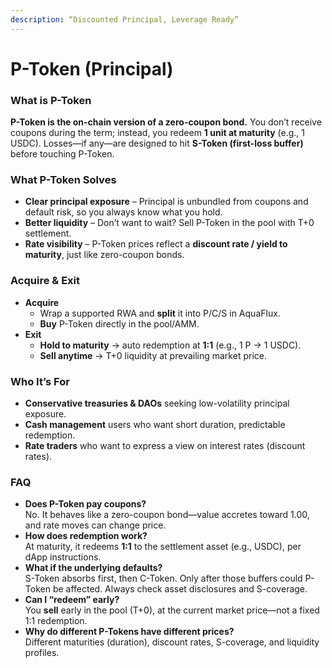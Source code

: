 ```yaml
---
description: “Discounted Principal, Leverage Ready”
---
```


# P-Token (Principal)

### **What is P-Token**

**P-Token is the on-chain version of a zero-coupon bond.** You don’t receive coupons during the term; instead, you redeem **1 unit at maturity** (e.g., 1 USDC). Losses—if any—are designed to hit **S-Token (first-loss buffer)** before touching P-Token.

### What P-Token Solves

* **Clear principal exposure** – Principal is unbundled from coupons and default risk, so you always know what you hold.
* **Better liquidity** – Don’t want to wait? Sell P-Token in the pool with T+0 settlement.
* **Rate visibility** – P-Token prices reflect a **discount rate / yield to maturity**, just like zero-coupon bonds.

### Acquire & Exit

* **Acquire**
  * Wrap a supported RWA and **split** it into P/C/S in AquaFlux.
  * **Buy** P-Token directly in the pool/AMM.
* **Exit**
  * **Hold to maturity** → auto redemption at **1:1** (e.g., 1 P → 1 USDC).
  * **Sell anytime** → T+0 liquidity at prevailing market price.

### Who It’s For

* **Conservative treasuries & DAOs** seeking low-volatility principal exposure.
* **Cash management** users who want short duration, predictable redemption.
* **Rate traders** who want to express a view on interest rates (discount rates).

### FAQ

* **Does P-Token pay coupons?**\
  No. It behaves like a zero-coupon bond—value accretes toward 1.00, and rate moves can change price.
* **How does redemption work?**\
  At maturity, it redeems **1:1** to the settlement asset (e.g., USDC), per dApp instructions.
* **What if the underlying defaults?**\
  S-Token absorbs first, then C-Token. Only after those buffers could P-Token be affected. Always check asset disclosures and S-coverage.
* **Can I “redeem” early?**\
  You **sell** early in the pool (T+0), at the current market price—not a fixed 1:1 redemption.
* **Why do different P-Tokens have different prices?**\
  Different maturities (duration), discount rates, S-coverage, and liquidity profiles.
